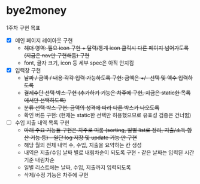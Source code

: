 # bye2money

1주차 구현 목표

- [x] 메인 페이지 레이아웃 구현
	* ~~헤더 영역: 필요 icon 구현 + 달력/통계 icon 클릭시 다른 페이지 넘어가도록(지금은 nav만 구현해둠) 구현~~
	* font, 글자 크기, icon 등 세부 spec은 아직 안지킴
- [x] 입력창 구현
	* ~~날짜 / 금액 / 내용 각각 입력 가능하도록 구현: 금액은 +/- 선택 및 액수 입력하도록~~
	* ~~결제수단 선택 박스 구현 (추가하기 기능은 차주에 구현, 지금은 static한 목록에서만 선택하도록)~~
	* ~~분류 선택 박스 구현: 금액의 성격에 따라 다른 박스가 나오도록~~
	* 확인 버튼 구현: (현재는 static한 선택만 허용했으므로 유효성 검증은 건너뜀)
- [ ] 수입 지출 내역 목록 구현
	* ~~아래 주요 기능들 구현은 차주로 미룸 (sorting, 일별 list로 정리, 지출/소득 합산 기능 등) - 일단 log 저장 및 update 기능 만 구현~~
	* 해당 월의 전체 내역 수, 수입, 지출을 요약하는 칸 생성
	* 내역은 지출/수입 날짜 별로 내림차순이 되도록 구현 - 같은 날짜는 입력된 시간 기준 내림차순
	* 일별 리스트에는 날짜, 수입, 지출까지 입력되도록
	* 삭제/수정 기능은 차주에 구현

	